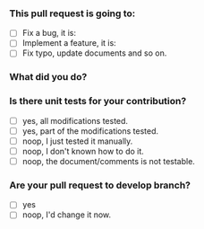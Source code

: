 ### This pull request is going to:

+ [ ] Fix a bug, it is: 
+ [ ] Implement a feature, it is:
+ [ ] Fix typo, update documents and so on.

### What did you do?



### Is there unit tests for your contribution?

+ [ ] yes, all modifications tested.
+ [ ] yes, part of the modifications tested.
+ [ ] noop, I just tested it manually.
+ [ ] noop, I don't known how to do it.
+ [ ] noop, the document/comments is not testable.

### Are your pull request to develop branch?

+ [ ] yes
+ [ ] noop, I'd change it now.
